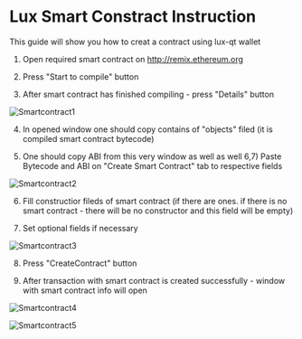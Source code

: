Lux Smart Constract Instruction
================================
This guide will show you how to creat a contract using lux-qt wallet

 1. Open required smart contract on http://remix.ethereum.org
 
 2. Press "Start to compile" button
 
 3. After smart contract has finished compiling - press "Details" button
 
 ![Smartcontract1](https://github.com/216k155/lux/blob/master/doc/img/smartcontract1.png)
 
 4. In opened window one should copy contains of "objects" filed (it is compiled smart contract bytecode)
  
 5. One should copy ABI from this very window as well as well
     6,7) Paste Bytecode and ABI on "Create Smart Contract" tab to respective fields
  
![Smartcontract2](https://github.com/216k155/lux/blob/master/doc/img/smartcontract2.png)
  
 6. Fill constructior fileds of smart contract (if there are ones. if there is no smart contract - there will be no constructor and this field will be empty)
    
 7. Set optional fields if necessary
    
 ![Smartcontract3](https://github.com/216k155/lux/blob/master/doc/img/smartcontract3.png)
  
 8. Press "CreateContract" button
      
 9. After transaction with smart contract is created successfully - window with smart contract info will open
      
 ![Smartcontract4](https://github.com/216k155/lux/blob/master/doc/img/smartcontract4.png)
  
 ![Smartcontract5](https://github.com/216k155/lux/blob/master/doc/img/smartcontract5.png)